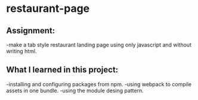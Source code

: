 # restaurant-page

## Assignment:
-make a tab style restaurant landing page using only javascript and without writing html.

## What I learned in this project:
-installing and configuring packages from npm.
-using webpack to compile assets in one bundle.
-using the module desing pattern.
